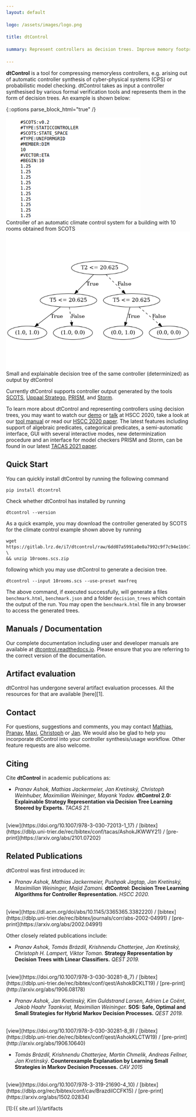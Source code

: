 ```yaml
---
layout: default

logo: /assets/images/logo.png

title: dtControl

summary: Represent controllers as decision trees. Improve memory footprint, boost explainability while preserving guarantees.

---
```


**dtControl** is a tool for compressing memoryless controllers, e.g. arising out of automatic controller synthesis of 
cyber-physical systems (CPS) or probabilistic model checking. dtControl takes as input a controller synthesised by various formal verification 
tools and represents them in the form of decision trees. An example is shown below:

{::options parse_block_html="true" /}
<div class="image-container">
<div class="fixed">
<img src="assets/images/10rooms-pause-loop.gif" />
<div class="caption">
Controller of an automatic climate control system for a building with 10 rooms obtained from SCOTS
</div>
</div>
<div class="flex-item">
<img src="assets/images/10rooms-dt.png" />
<div class="caption">
Small and explainable decision tree of the same controller (determinized) as output by dtControl
</div>
</div>
</div>

Currently dtControl supports controller output generated by the tools [SCOTS](https://www.hcs.ei.tum.de/en/software/scots/),
[Uppaal Stratego](http://people.cs.aau.dk/~marius/stratego/), [PRISM](http://prismmodelchecker.org/),
and [Storm](https://www.stormchecker.org/).


To learn more about dtControl and representing controllers using decision trees, you may want to watch our [demo](https://www.youtube.com/watch?v=qS8FQ3pCeE4)
or [talk](https://www.youtube.com/watch?v=K6d3pS6Ege0) at HSCC 2020, take a look at our 
[tool manual](https://dtcontrol.readthedocs.io) or read our [HSCC 2020 paper](https://arxiv.org/abs/2002.04991).
The latest features including support of algebraic predicates, categorical predicates, a semi-automatic interface, 
GUI with several interactive modes, new determinization procedure and an interface for model checkers PRISM and Storm, 
can be found in our latest [TACAS 2021 paper](https://arxiv.org/abs/2101.07202).
 

## Quick Start

You can quickly install dtControl by running the following command

```
pip install dtcontrol
```

Check whether dtControl has installed by running

```
dtcontrol --version
```

As a quick example, you may download the controller generated by SCOTS for the climate control example shown above by running

```
wget https://gitlab.lrz.de/i7/dtcontrol/raw/6dd07a5991a0e0a7992c9f7c94e1b9c75c7d94e3/examples/10rooms.scs.zip \
&& unzip 10rooms.scs.zip
```

following which you may use dtControl to generate a decision tree.

```
dtcontrol --input 10rooms.scs --use-preset maxfreq
```

The above command, if executed successfully, will generate a files `benchmark.html`, `benchmark.json` and a folder `decision_trees` which contain the output of the run. You may open the `benchmark.html` file in any browser to access the generated trees.

## Manuals / Documentation

Our complete documentation including user and developer manuals are available at [dtcontrol.readthedocs.io](https://dtcontrol.readthedocs.io). Please ensure that you are referring to the correct version of the documentation.

## Artifact evaluation

dtControl has undergone several artifact evaluation processes. All the resources for that are available [here][1].

## Contact

For questions, suggestions and comments, you may contact [Mathias](mailto:jackerme@in.tum.de), [Pranav](mailto:ashok@in.tum.de), [Maxi](mailto:maxi.weininger@tum.de), [Christoph](mailto:christoph.weinhuber@tum.de) or [Jan](mailto:jan.kretinsky@tum.de). We would also be glad to help you incorporate dtControl into your controller synthesis/usage workflow. Other feature requests are also welcome.

## Citing

Cite **dtControl** in academic publications as:

- *Pranav Ashok, Mathias Jackermeier, Jan Kretínský, Christoph Weinhuber, Maximilian Weininger, Mayank Yadav.*
**dtControl 2.0: Explainable Strategy Representation via Decision Tree Learning Steered by Experts.**
*TACAS 21.*
<br />
[view](https://doi.org/10.1007/978-3-030-72013-1_17) / [bibtex](https://dblp.uni-trier.de/rec/bibtex/conf/tacas/AshokJKWWY21) / [pre-print](https://arxiv.org/abs/2101.07202)
  
## Related Publications

dtControl was first introduced in:

- *Pranav Ashok, Mathias Jackermeier, Pushpak Jagtap, Jan Kretínský, Maximilian Weininger, Majid Zamani.*
**dtControl: Decision Tree Learning Algorithms for Controller Representation.**
*HSCC 2020.*
<br />
[view](https://dl.acm.org/doi/abs/10.1145/3365365.3382220) / [bibtex](https://dblp.uni-trier.de/rec/bibtex/journals/corr/abs-2002-04991) / [pre-print](https://arxiv.org/abs/2002.04991)

Other closely related publications include:

- *Pranav Ashok, Tomás Brázdil, Krishnendu Chatterjee, Jan Kretínský, Christoph H. Lampert, Viktor Toman.*
**Strategy Representation by Decision Trees with Linear Classifiers.**
*QEST 2019.*
<br />
[view](https://doi.org/10.1007/978-3-030-30281-8_7) / [bibtex](https://dblp.uni-trier.de/rec/bibtex/conf/qest/AshokBCKLT19) / [pre-print](http://arxiv.org/abs/1906.08178) 

- *Pranav Ashok, Jan Kretínský, Kim Guldstrand Larsen, Adrien Le Coënt, Jakob Haahr Taankvist, Maximilian Weininger.*
**SOS: Safe, Optimal and Small Strategies for Hybrid Markov Decision Processes.**
*QEST 2019.*
<br />
[view](https://doi.org/10.1007/978-3-030-30281-8_9) / [bibtex](https://dblp.uni-trier.de/rec/bibtex/conf/qest/AshokKLCTW19) / [pre-print](http://arxiv.org/abs/1906.10640) 

- *Tomás Brázdil, Krishnendu Chatterjee, Martin Chmelik, Andreas Fellner, Jan Kretínský*.
**Counterexample Explanation by Learning Small Strategies in Markov Decision Processes.**
*CAV 2015*
<br />
[view](https://doi.org/10.1007/978-3-319-21690-4_10) / [bibtex](https://dblp.org/rec/bibtex/conf/cav/BrazdilCCFK15) / [pre-print](https://arxiv.org/abs/1502.02834)

[1]:{{ site.url }}/artifacts
